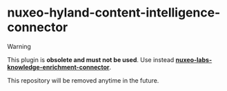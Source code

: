 # nuxeo-hyland-content-intelligence-connector

> [!WARNING]
> This plugin is **obsolete and must not be used**. Use instead **[nuxeo-labs-knowledge-enrichment-connector](https://github.com/nuxeo-sandbox/nuxeo-labs-knowledge-enrichment-connector)**.
>
> This repository will be removed anytime in the future.

